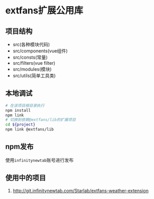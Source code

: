 # extfans扩展公用库

## 项目结构
* src(各种模块代码)
* src/components(vue组件)
* src/consts(常量)
* src/filters(vue filter)
* src/modules(模块)
* src/utils(简单工具类)

## 本地调试
```bash
# 在该项目根目录执行
npm install
npm link
# 切换到依赖@extfans/lib的扩展项目
cd ${project}
npm link @extfans/lib
```

## npm发布
使用`infinitynewtab`账号进行发布

## 使用中的项目
1. http://git.infinitynewtab.com/Starlab/extfans-weather-extension
